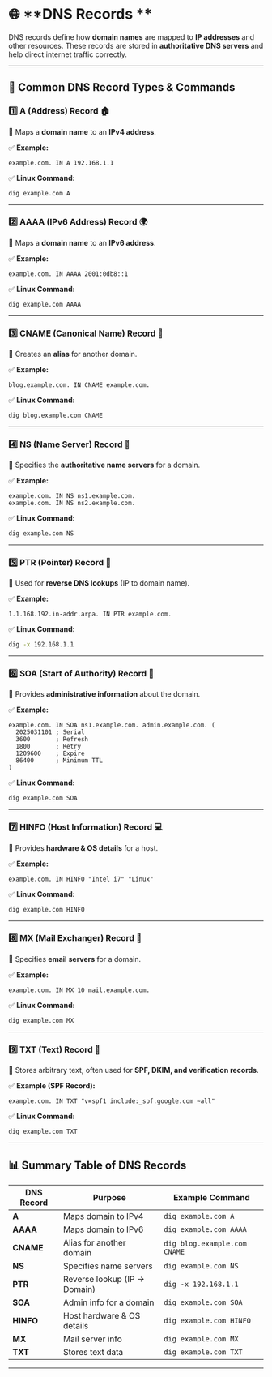 # 🌐 **DNS Records **  

DNS records define how **domain names** are mapped to **IP addresses** and other resources. These records are stored in **authoritative DNS servers** and help direct internet traffic correctly.  

---

## **📌 Common DNS Record Types & Commands**  

### **1️⃣ A (Address) Record** 🏠  
🔹 Maps a **domain name** to an **IPv4 address**.  

✅ **Example:**  
```
example.com. IN A 192.168.1.1
```
✅ **Linux Command:**  
```sh
dig example.com A
```

---

### **2️⃣ AAAA (IPv6 Address) Record** 🌍  
🔹 Maps a **domain name** to an **IPv6 address**.  

✅ **Example:**  
```
example.com. IN AAAA 2001:0db8::1
```
✅ **Linux Command:**  
```sh
dig example.com AAAA
```

---

### **3️⃣ CNAME (Canonical Name) Record** 🔄  
🔹 Creates an **alias** for another domain.  

✅ **Example:**  
```
blog.example.com. IN CNAME example.com.
```
✅ **Linux Command:**  
```sh
dig blog.example.com CNAME
```

---

### **4️⃣ NS (Name Server) Record** 🏢  
🔹 Specifies the **authoritative name servers** for a domain.  

✅ **Example:**  
```
example.com. IN NS ns1.example.com.
example.com. IN NS ns2.example.com.
```
✅ **Linux Command:**  
```sh
dig example.com NS
```

---

### **5️⃣ PTR (Pointer) Record** 🔄  
🔹 Used for **reverse DNS lookups** (IP to domain name).  

✅ **Example:**  
```
1.1.168.192.in-addr.arpa. IN PTR example.com.
```
✅ **Linux Command:**  
```sh
dig -x 192.168.1.1
```

---

### **6️⃣ SOA (Start of Authority) Record** 📜  
🔹 Provides **administrative information** about the domain.  

✅ **Example:**  
```
example.com. IN SOA ns1.example.com. admin.example.com. (
  2025031101 ; Serial
  3600       ; Refresh
  1800       ; Retry
  1209600    ; Expire
  86400      ; Minimum TTL
)
```
✅ **Linux Command:**  
```sh
dig example.com SOA
```

---

### **7️⃣ HINFO (Host Information) Record** 💻  
🔹 Provides **hardware & OS details** for a host.  

✅ **Example:**  
```
example.com. IN HINFO "Intel i7" "Linux"
```
✅ **Linux Command:**  
```sh
dig example.com HINFO
```

---

### **8️⃣ MX (Mail Exchanger) Record** 📧  
🔹 Specifies **email servers** for a domain.  

✅ **Example:**  
```
example.com. IN MX 10 mail.example.com.
```
✅ **Linux Command:**  
```sh
dig example.com MX
```

---

### **9️⃣ TXT (Text) Record** 📝  
🔹 Stores arbitrary text, often used for **SPF, DKIM, and verification records**.  

✅ **Example (SPF Record):**  
```
example.com. IN TXT "v=spf1 include:_spf.google.com ~all"
```
✅ **Linux Command:**  
```sh
dig example.com TXT
```

---

## **📊 Summary Table of DNS Records**  

| **DNS Record** | **Purpose** | **Example Command** |
|--------------|-----------|-----------------|
| **A** | Maps domain to IPv4 | `dig example.com A` |
| **AAAA** | Maps domain to IPv6 | `dig example.com AAAA` |
| **CNAME** | Alias for another domain | `dig blog.example.com CNAME` |
| **NS** | Specifies name servers | `dig example.com NS` |
| **PTR** | Reverse lookup (IP → Domain) | `dig -x 192.168.1.1` |
| **SOA** | Admin info for a domain | `dig example.com SOA` |
| **HINFO** | Host hardware & OS details | `dig example.com HINFO` |
| **MX** | Mail server info | `dig example.com MX` |
| **TXT** | Stores text data | `dig example.com TXT` |

---
